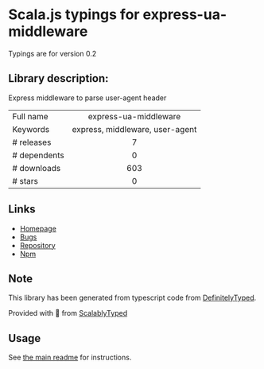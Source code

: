 
# Scala.js typings for express-ua-middleware

Typings are for version 0.2

## Library description:
Express middleware to parse user-agent header

|                    |                 |
| ------------------ | :-------------: |
| Full name          | express-ua-middleware |
| Keywords           | express, middleware, user-agent |
| # releases         | 7 |
| # dependents       | 0 |
| # downloads        | 603 |
| # stars            | 0 |

## Links
- [Homepage](https://github.com/davidsdevel/express-ua-middleware#readme)
- [Bugs](https://github.com/davidsdevel/express-ua-middleware/issues)
- [Repository](https://github.com/davidsdevel/express-ua-middleware)
- [Npm](https://www.npmjs.com/package/express-ua-middleware)
    


## Note
This library has been generated from typescript code from [DefinitelyTyped](https://definitelytyped.org).

Provided with :purple_heart: from [ScalablyTyped](https://github.com/oyvindberg/ScalablyTyped)

## Usage
See [the main readme](../../readme.md) for instructions.


